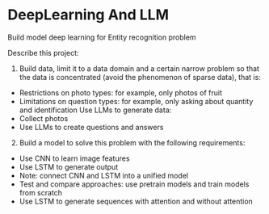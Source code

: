 # DeepLearning And LLM
Build model deep learning for Entity recognition problem

Describe this project:
1. Build data, limit it to a data domain and a certain narrow problem so that the data is concentrated (avoid the phenomenon of sparse data), that is:
  - Restrictions on photo types: for example, only photos of fruit
  - Limitations on question types: for example, only asking about quantity and identification
  Use LLMs to generate data:
  - Collect photos
  - Use LLMs to create questions and answers
2. Build a model to solve this problem with the following requirements:
  - Use CNN to learn image features
  - Use LSTM to generate output 
  - Note: connect CNN and LSTM into a unified model 
  - Test and compare approaches: use pretrain models and train models from scratch
  - Use LSTM to generate sequences with attention and without attention
